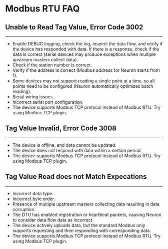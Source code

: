 # Modbus RTU FAQ

## Unable to Read Tag Value, Error Code 3002
---
* Enable DEBUG logging, check the log, inspect the data flow, and verify if the device has responded with data. If there is a response, check if the data is correct (serial devices may produce exceptions when multiple upstream masters collect data).
* Check if the station number is correct.
* Verify if the address is correct (Modbus address for Neuron starts from 1).
* Some devices may not support reading a single point at a time, so all points need to be configured (Neuron automatically optimizes batch reading).
* Serial wiring issues.
* Incorrect serial port configuration.
* The device supports Modbus TCP protocol instead of Modbus RTU. Try using Modbus TCP plugin.

## Tag Value Invalid, Error Code 3008
---
* The device is offline, and data cannot be updated.
* The device does not respond with data within a certain period.
* The device supports Modbus TCP protocol instead of Modbus RTU. Try using Modbus TCP plugin.

## Tag Value Read does not Match Expecations
---
* Incorrect data type.
* Incorrect byte order.
* Presence of multiple upstream masters collecting data resulting in data corruption.
* The DTU has enabled registration or heartbeat packets, causing Neuron to consider data flow data as incorrect.
* The device actively uploads data, but the standard Modbus only supports requesting and then responding with corresponding data.
* The device supports Modbus TCP protocol instead of Modbus RTU. Try using Modbus TCP plugin.
